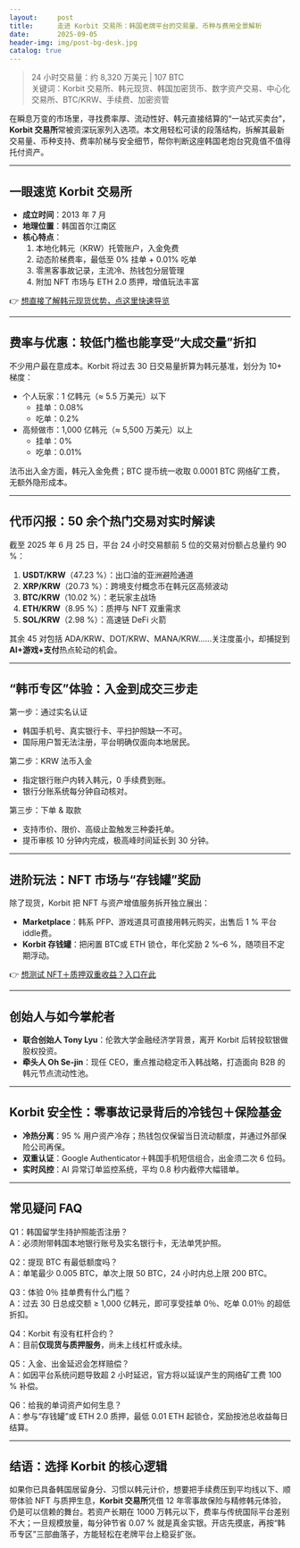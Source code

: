 ```yaml
---
layout:     post
title:      走进 Korbit 交易所：韩国老牌平台的交易量、币种与费用全景解析
date:       2025-09-05
header-img: img/post-bg-desk.jpg
catalog: true
---
```


> 24 小时交易量：约 8,320 万美元 | 107 BTC  
> 关键词：Korbit 交易所、韩元现货、韩国加密货币、数字资产交易、中心化交易所、BTC/KRW、手续费、加密资管

在瞬息万变的市场里，寻找费率厚、流动性好、韩元直接结算的“一站式买卖台”，**Korbit 交易所**常被资深玩家列入选项。本文用轻松可读的段落结构，拆解其最新交易量、币种支持、费率阶梯与安全细节，帮你判断这座韩国老炮台究竟值不值得托付资产。

---

## 一眼速览 Korbit 交易所

- **成立时间**：2013 年 7 月  
- **地理位置**：韩国首尔江南区  
- **核心特点**：  
  1. 本地化韩元（KRW）托管账户，入金免费  
  2. 动态阶梯费率，最低至 0% 挂单 + 0.01% 吃单  
  3. 零黑客事故记录，主流冷、热钱包分层管理  
  4. 附加 NFT 市场与 ETH 2.0 质押，增值玩法丰富  

👉 [想直接了解韩元现货优势，点这里快速导览](https://okxdog.com/)

---

## 费率与优惠：较低门槛也能享受“大成交量”折扣

不少用户最在意成本。Korbit 将过去 30 日交易量折算为韩元基准，划分为 10+ 梯度：

- 个人玩家：1 亿韩元（≈ 5.5 万美元）以下  
  - 挂单：0.08%  
  - 吃单：0.2%  
- 高频做市：1,000 亿韩元（≈ 5,500 万美元）以上  
  - 挂单：0%  
  - 吃单：0.01%  

法币出入金方面，韩元入金免费；BTC 提币统一收取 0.0001 BTC 网络矿工费，无额外隐形成本。

---

## 代币闪报：50 余个热门交易对实时解读

截至 2025 年 6 月 25 日，平台 24 小时交易额前 5 位的交易对份额占总量约 90 %：  

1. **USDT/KRW**（47.23 %）：出口油的亚洲避险通道  
2. **XRP/KRW**（20.73 %）：跨境支付概念币在韩元区高频波动  
3. **BTC/KRW**（10.02 %）：老玩家主战场  
4. **ETH/KRW**（8.95 %）：质押与 NFT 双重需求  
5. **SOL/KRW**（2.98 %）：高速链 DeFi 火箭  

其余 45 对包括 ADA/KRW、DOT/KRW、MANA/KRW……关注度虽小，却捕捉到**AI+游戏+支付**热点轮动的机会。

---

## “韩币专区”体验：入金到成交三步走

第一步：通过实名认证  
- 韩国手机号、真实银行卡、平扫护照缺一不可。  
- 国际用户暂无法注册，平台明确仅面向本地居民。  

第二步：KRW 法币入金  
- 指定银行账户内转入韩元，0 手续费到账。  
- 银行分账系统每分钟自动核对。  

第三步：下单 & 取款  
- 支持市价、限价、高级止盈触发三种委托单。  
- 提币审核 10 分钟内完成，极高峰时间延长到 30 分钟。

---

## 进阶玩法：NFT 市场与“存钱罐”奖励

除了现货，Korbit 把 NFT 与资产增值服务拆开独立展出：

- **Marketplace**：韩系 PFP、游戏道具可直接用韩元购买，出售后 1 % 平台iddle费。  
- **Korbit 存钱罐**：把闲置 BTC或 ETH 锁仓，年化奖励 2 %–6 %，随项目不定期浮动。  

👉 [想测试 NFT＋质押双重收益？入口在此](https://okxdog.com/)

---

## 创始人与如今掌舵者

- **联合创始人 Tony Lyu**：伦敦大学金融经济学背景，离开 Korbit 后转投软银做股权投资。  
- **牵头人 Oh Se-jin**：现任 CEO，重点推动稳定币入韩战略，打造面向 B2B 的韩元节点流动性池。

---

## Korbit 安全性：零事故记录背后的冷钱包＋保险基金

- **冷热分离**：95 % 用户资产冷存；热钱包仅保留当日流动额度，并通过外部保险公司再保。  
- **双重认证**：Google Authenticator＋韩国手机短信组合，出金须二次 6 位码。  
- **实时风控**：AI 异常订单监控系统，平均 0.8 秒内截停大幅错单。

---

## 常见疑问 FAQ

Q1：韩国留学生持护照能否注册？  
A：必须附带韩国本地银行账号及实名银行卡，无法单凭护照。  

Q2：提现 BTC 有最低额度吗？  
A：单笔最少 0.005 BTC，单次上限 50 BTC，24 小时内总上限 200 BTC。  

Q3：体验 0％ 挂单费有什么门槛？  
A：过去 30 日总成交额 ≥ 1,000 亿韩元，即可享受挂单 0％、吃单 0.01％ 的超低折扣。  

Q4：Korbit 有没有杠杆合约？  
A：目前**仅现货与质押服务**，尚未上线杠杆或永续。  

Q5：入金、出金延迟会怎样赔偿？  
A：如因平台系统问题导致超 2 小时延迟，官方将以延误产生的网络矿工费 100 % 补偿。  

Q6：给我的单词资产如何生息？  
A：参与“存钱罐”或 ETH 2.0 质押，最低 0.01 ETH 起锁仓，奖励按池总收益每日结算。

---

## 结语：选择 Korbit 的核心逻辑

如果你已具备韩国居留身分、习惯以韩元计价，想要把手续费压到平均线以下、顺带体验 NFT 与质押生息，**Korbit 交易所**凭借 12 年零事故保险与精修韩元体验，仍是可以信赖的舞台。若资产长期在 1000 万韩元以下，费率与传统国际平台差别不大；一旦规模放量，每分钟节省 0.07 % 就是真金实银。开店先摸底，再按“韩币专区”三部曲落子，方能轻松在老牌平台上稳妥扩张。